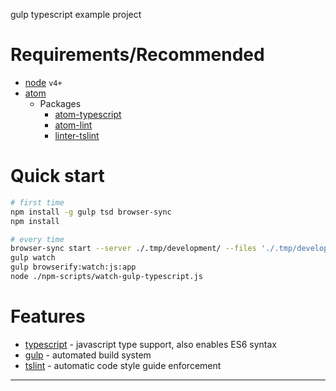 gulp typescript example project

# Requirements/Recommended

 - [node] `v4+`
 - [atom]
    - Packages
      - [atom-typescript]
      - [atom-lint]
      - [linter-tslint]

# Quick start

```bash
# first time
npm install -g gulp tsd browser-sync
npm install

# every time
browser-sync start --server ./.tmp/development/ --files './.tmp/development/**/*.(css|html),./.tmp/development/app.js'
gulp watch
gulp browserify:watch:js:app
node ./npm-scripts/watch-gulp-typescript.js
```

# Features

 - [typescript] - javascript type support, also enables ES6 syntax
 - [gulp] - automated build system
 - [tslint] - automatic code style guide enforcement

---

[node]: https://nodejs.org/
[atom]: https://atom.io/
[atom-typescript]: https://atom.io/packages/atom-typescript
[gulp]: http://gulpjs.com/
[typescript]: http://www.typescriptlang.org/
[backbone]: http://backbonejs.org/
[tsd]: http://definitelytyped.org/tsd/
[tslint]: http://palantir.github.io/tslint/
[atom-lint]: https://atom.io/packages/atom-lint
[linter-tslint]: https://atom.io/packages/linter-tslint
[es5-shim]: https://github.com/es-shims/es5-shim
